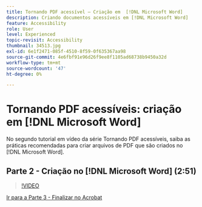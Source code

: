 ```yaml
---
title: Tornando PDF acessível — Criação em  [!DNL Microsoft Word]
description: Criando documentos acessíveis em [!DNL Microsoft Word]
feature: Accessibility
role: User
level: Experienced
topic-revisit: Accessibility
thumbnail: 34513.jpg
exl-id: 6e1f2471-085f-4510-8f59-0f635367aa98
source-git-commit: 4e6fbf91e96d26f9ee8f1105ad68738b9450a32d
workflow-type: tm+mt
source-wordcount: '47'
ht-degree: 0%

---
```


# Tornando PDF acessíveis: criação em [!DNL Microsoft Word]

No segundo tutorial em vídeo da série Tornando PDF acessíveis, saiba as práticas recomendadas para criar arquivos de PDF que são criados no [!DNL Microsoft Word].

## Parte 2 - Criação no [!DNL Microsoft Word] (2:51)

>[!VIDEO](https://video.tv.adobe.com/v/34513?quality=12&learn=on&hidetitle=true)

[Ir para a Parte 3 - Finalizar no Acrobat](finishing-in-acrobat.md)